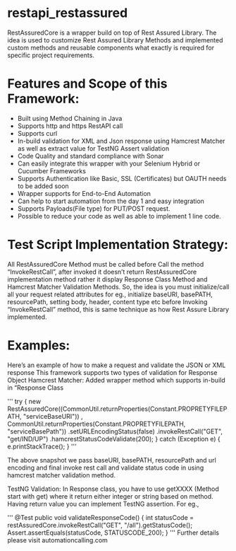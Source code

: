 # restapi_restassured

RestAssuredCore is a wrapper build on top of Rest Assured Library. The idea is used to customize Rest Assured Library Methods and implemented custom methods and reusable components what exactly is required for specific project requirements.

Features and Scope of this Framework:
=====================================
* Built using Method Chaining in Java
* Supports http and https RestAPI call
* Supports curl
* In-build validation for XML and Json response using Hamcrest Matcher as well as extract value for TestNG Assert validation
* Code Quality and standard compliance with Sonar
* Can easily integrate this wrapper with your Selenium Hybrid or Cucumber Frameworks
* Supports Authentication like Basic, SSL (Certificates) but OAUTH needs to be added soon
* Wrapper supports for End-to-End Automation
* Can help to start automation from the day 1 and easy integration
* Supports Payloads(File type) for PUT/POST request.
* Possible to reduce your code as well as able to implement 1 line code.

Test Script Implementation Strategy:
====================================
All RestAssuredCore Method must be called before Call the method “InvokeRestCall”, after invoked it doesn’t return RestAssuredCore implementation method rather it display Response Class Method and Hamcrest Matcher Validation Methods. So, the idea is you must initialize/call all your request related attributes for eg., initialize baseURI, basePATH, resourcePath, setting body, header, content type etc before Invoking “InvokeRestCall” method, this is same technique as how Rest Assure Library implemented.

Examples:
=========
Here’s an example of how to make a request and validate the JSON or XML response
This framework supports two types of validation for Response Object
Hamcrest Matcher: Added wrapper method which supports in-build in “Response Class

'''
try {
    new RestAssuredCore((CommonUtil.returnProperties(Constant.PROPRETYFILEPATH, "serviceBaseURI"))
            , CommonUtil.returnProperties(Constant.PROPRETYFILEPATH, "serviceBasePath"))
            .setURLEncodingStatus(false)
            .invokeRestCall("GET", "get/IND/UP")
            .hamcrestStatusCodeValidate(200);
} catch (Exception e) {
    e.printStackTrace();
}
'''

The above snapshot we pass baseURI, basePATH, resourcePath and url encoding and final invoke rest call and validate status code in using hamcrest matcher validation method.

TestNG Validation: In Response class, you have to use getXXXX (Method start with get) where it return either integer or string based on method. Having return value you can implement TestNG assertion. For eg.,

'''
@Test
public void validateResponseCode() {
 int statusCode = restAssuredCore.invokeRestCall("GET", "/all").getStatusCode();
 Assert.assertEquals(statusCode, STATUSCODE_200);
}
'''
Further details please visit automationcalling.com

